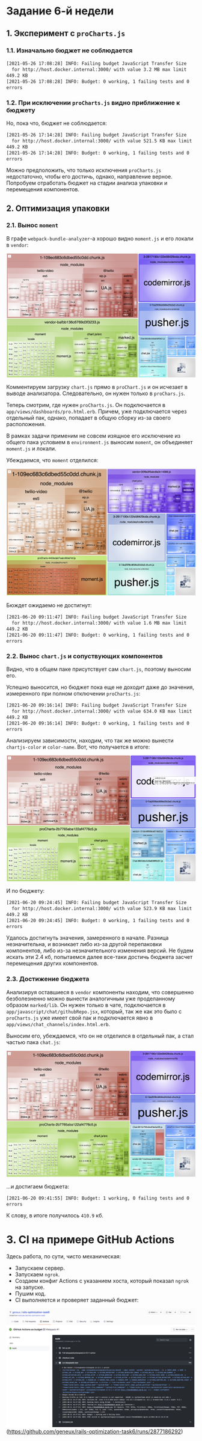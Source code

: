 # Задание 6-й недели

## 1. Эксперимент с `proCharts.js`

### 1.1. Изначально бюджет не соблюдается

```
[2021-05-26 17:08:28] INFO: Failing budget JavaScript Transfer Size
  for http://host.docker.internal:3000/ with value 3.2 MB max limit 449.2 KB
[2021-05-26 17:08:28] INFO: Budget: 0 working, 1 failing tests and 0 errors
```

### 1.2. При исключении `proCharts.js` видно приближение к бюджету

Но, пока что, бюджет не соблюдается:

```
[2021-05-26 17:14:28] INFO: Failing budget JavaScript Transfer Size
  for http://host.docker.internal:3000/ with value 521.5 KB max limit 449.2 KB
[2021-05-26 17:14:28] INFO: Budget: 0 working, 1 failing tests and 0 errors
```

Можно предположить, что только исключения `proCharts.js` недостаточно, чтобы его
достичь, однако, направление верное. Попробуем отработать бюджет на стадии
анализа упаковки и перемещения компонентов.

## 2. Оптимизация упаковки

### 2.1. Вынос `moment`

В графе `webpack-bundle-analyzer`-а хорошо видно `moment.js` и его локали в `vendor`:

![.](wba-before.png)

Комментируем загрузку `chart.js` прямо в `proChart.js` и он исчезает в выводе
анализатора. Следовательно, он нужен только в `proChars.js`.

Теперь смотрим, где нужен `proCharts.js`. Он подключается в
`app/views/dashboards/pro.html.erb`. Причем, уже подключается через отдельный пак,
однако, попадает в общую сборку из-за своего расположения.

В рамках задачи применим не совсем изящное его исключение из общего пака
условием в `environment.js` выносим `moment`, он объединяет `moment.js` и
локали.

Убеждаемся, что `moment` отделился:

![.](wba-no-moment.png)

Бюждет ожидаемо не достигнут:

```
[2021-06-20 09:11:47] INFO: Failing budget JavaScript Transfer Size
  for http://host.docker.internal:3000/ with value 1.6 MB max limit 449.2 KB
[2021-06-20 09:11:47] INFO: Budget: 0 working, 1 failing tests and 0 errors
```

### 2.2. Вынос `chart.js` и сопуствующих компонентов

Видно, что в общем паке присутствует сам `chart.js`, поэтому выносим его.

Успешно выносится, но бюджет пока еще не доходит даже до значения,
измеренного при полном отключении `proCharts.js`:

```
[2021-06-20 09:16:14] INFO: Failing budget JavaScript Transfer Size
  for http://host.docker.internal:3000/ with value 634.0 KB max limit 449.2 KB
[2021-06-20 09:16:14] INFO: Budget: 0 working, 1 failing tests and 0 errors
```

Анализируем зависимости, находим, что так же можно вынести `chartjs-color` и
`color-name`. Вот, что получается в итоге:

![.](wba-no-charts.png)

И по бюджету:

```
[2021-06-20 09:24:45] INFO: Failing budget JavaScript Transfer Size
  for http://host.docker.internal:3000/ with value 523.9 KB max limit 449.2 KB
[2021-06-20 09:24:45] INFO: Budget: 0 working, 1 failing tests and 0 errors
```

Удалось достигнуть значения, замеренного в начале. Разница незначительна,
и возникает либо из-за другой перепаковки компонентов, либо из-за
незначительного изменения версий. Не будем искать эти 2.4 кб,
попытаемся далее все-таки достичь бюджета засчет перемещения других компонентов.

### 2.3. Достижение бюджета

Анализируя оставшиеся в `vendor` компоненты находим, что совершенно безболезненно
можно вынести аналогичным уже проделанному образом `marked/lib`. Он нужен только
в чате, подключается в `app/javascript/chat/githubRepo.jsx`, который, так же как
это было с `proCharts.js` уже имеет свой пак и подключается явно в
`app/views/chat_channels/index.html.erb`.

Выносим его, убеждаемся, что он не отделился в отдельный пак, а стал частью
пака `chat.js`:

![.](wba-after.png)

...и достигаем бюджета:

```
[2021-06-20 09:41:55] INFO: Budget: 1 working, 0 failing tests and 0 errors
```

К слову, в итоге получилось `410.9` кб.

# 3. CI на примере GitHub Actions

Здесь работа, по сути, чисто механическая:

- Запускаем сервер.
- Запускаем `ngrok`.
- Создаем конфиг Actions с указанием хоста, который показал `ngrok` на запуске.
- Пушим код.
- CI выполняется и проверяет заданный бюджет:

![.](github-actions-ci.png)
(https://github.com/geneux/rails-optimization-task6/runs/2877186292)
